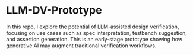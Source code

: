 # LLM-DV-Prototype
In this repo, I explore the potential of LLM-assisted design verification, focusing on use cases such as spec interpretation, testbench suggestion, and assertion generation. This is an early-stage prototype showing how generative AI may augment traditional verification workflows.
